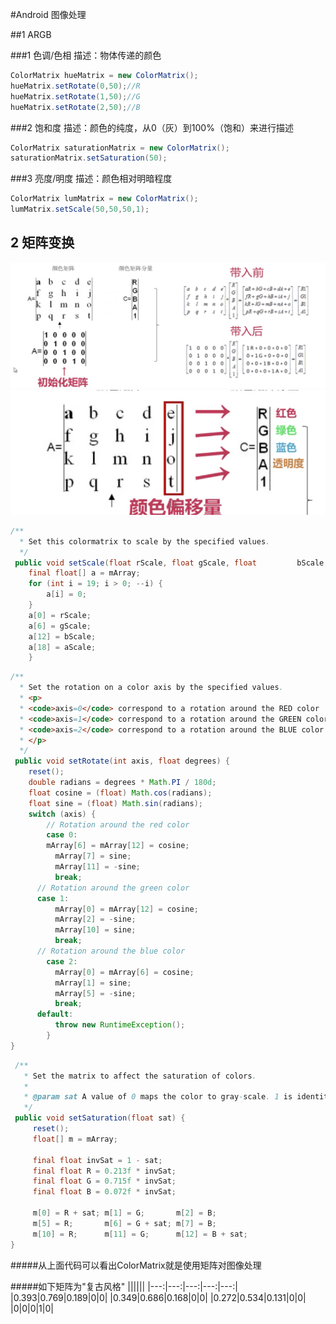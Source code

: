 #Android 图像处理

##1 ARGB

###1 色调/色相
描述：物体传递的颜色

```java
ColorMatrix hueMatrix = new ColorMatrix();
hueMatrix.setRotate(0,50);//R
hueMatrix.setRotate(1,50);//G
hueMatrix.setRotate(2,50);//B 
```
###2 饱和度
描述：颜色的纯度，从0（灰）到100%（饱和）来进行描述

```java
ColorMatrix saturationMatrix = new ColorMatrix();
saturationMatrix.setSaturation(50);
```
###3 亮度/明度
描述：颜色相对明暗程度

```java
ColorMatrix lumMatrix = new ColorMatrix();
lumMatrix.setScale(50,50,50,1);
```
## 2 矩阵变换
![](img/1.png)
![](img/2.png)

```java
/**
  * Set this colormatrix to scale by the specified values.
  */
 public void setScale(float rScale, float gScale, float         bScale,float aScale) {
	final float[] a = mArray;
	for (int i = 19; i > 0; --i) {
		a[i] = 0;
	}
	a[0] = rScale;
	a[6] = gScale;
	a[12] = bScale;
	a[18] = aScale;
    }
```
```java
/**
  * Set the rotation on a color axis by the specified values.
  * <p>
  * <code>axis=0</code> correspond to a rotation around the RED color
  * <code>axis=1</code> correspond to a rotation around the GREEN color
  * <code>axis=2</code> correspond to a rotation around the BLUE color
  * </p>
  */
 public void setRotate(int axis, float degrees) {
	reset();
	double radians = degrees * Math.PI / 180d;
	float cosine = (float) Math.cos(radians);
	float sine = (float) Math.sin(radians);
	switch (axis) {
    	// Rotation around the red color
    	case 0:
       	mArray[6] = mArray[12] = cosine;
          mArray[7] = sine;
          mArray[11] = -sine;
          break;
      // Rotation around the green color
      case 1:
          mArray[0] = mArray[12] = cosine;
          mArray[2] = -sine;
          mArray[10] = sine;
          break;
      // Rotation around the blue color
        case 2:
          mArray[0] = mArray[6] = cosine;
          mArray[1] = sine;
          mArray[5] = -sine;
          break;
      default:
          throw new RuntimeException();
        }
}
```
```java
 /**
   * Set the matrix to affect the saturation of colors.
   *
   * @param sat A value of 0 maps the color to gray-scale. 1 is identity.
   */
 public void setSaturation(float sat) {
     reset();
     float[] m = mArray;

     final float invSat = 1 - sat;
     final float R = 0.213f * invSat;
     final float G = 0.715f * invSat;
     final float B = 0.072f * invSat;

     m[0] = R + sat; m[1] = G;       m[2] = B;
     m[5] = R;       m[6] = G + sat; m[7] = B;
     m[10] = R;      m[11] = G;      m[12] = B + sat;
}
```
#####从上面代码可以看出ColorMatrix就是使用矩阵对图像处理

#####如下矩阵为"复古风格" 
||||||
|---:|---:|---:|---:|---:|
|0.393|0.769|0.189|0|0|
|0.349|0.686|0.168|0|0|
|0.272|0.534|0.131|0|0|
|0|0|0|1|0|